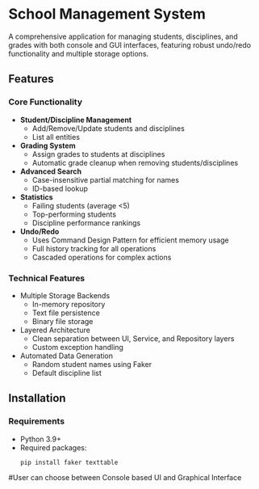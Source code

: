 # School Management System

A comprehensive application for managing students, disciplines, and grades with both console and GUI interfaces, featuring robust undo/redo functionality and multiple storage options.

## Features

### Core Functionality
- **Student/Discipline Management**
  - Add/Remove/Update students and disciplines
  - List all entities
- **Grading System**
  - Assign grades to students at disciplines
  - Automatic grade cleanup when removing students/disciplines
- **Advanced Search**
  - Case-insensitive partial matching for names
  - ID-based lookup
- **Statistics**
  - Failing students (average <5)
  - Top-performing students
  - Discipline performance rankings
- **Undo/Redo**
  - Uses Command Design Pattern for efficient memory usage 
  - Full history tracking for all operations
  - Cascaded operations for complex actions

### Technical Features
- Multiple Storage Backends
  - In-memory repository
  - Text file persistence
  - Binary file storage
- Layered Architecture
  - Clean separation between UI, Service, and Repository layers
  - Custom exception handling
- Automated Data Generation
  - Random student names using Faker
  - Default discipline list

## Installation

### Requirements
- Python 3.9+
- Required packages:
  ```bash
  pip install faker texttable
#User can choose between Console based UI and Graphical Interface
